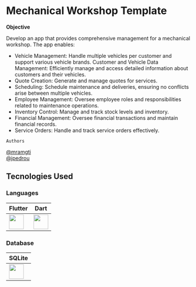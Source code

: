 # Mechanical Workshop Template

**Objective**

Develop an app that provides comprehensive management for a mechanical workshop. The app enables:

- Vehicle Management: Handle multiple vehicles per customer and support various vehicle brands.
Customer and Vehicle Data Management: Efficiently manage and access detailed information about customers and their vehicles.
- Quote Creation: Generate and manage quotes for services.
- Scheduling: Schedule maintenance and deliveries, ensuring no conflicts arise between multiple vehicles.
- Employee Management: Oversee employee roles and responsibilities related to maintenance operations.
- Inventory Control: Manage and track stock levels and inventory.
- Financial Management: Oversee financial transactions and maintain financial records.
- Service Orders: Handle and track service orders effectively.

`Authors`

[@mramgti](https://github.com/mramgti)<br>
[@jpedrou](https://github.com/jpedrou)


## Tecnologies Used

### Languages

| Flutter | Dart |
|----------|----------|
<img width="40" src="https://cdn.jsdelivr.net/gh/devicons/devicon@latest/icons/flutter/flutter-original.svg" /> | <img width = "40" src="https://cdn.jsdelivr.net/gh/devicons/devicon@latest/icons/dart/dart-original.svg" />

### Database
| SQLite|
|-----|
<img width="40" src="https://cdn.jsdelivr.net/gh/devicons/devicon@latest/icons/sqlite/sqlite-original.svg" />|